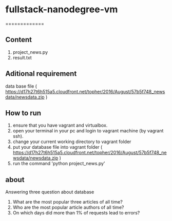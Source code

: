 # fullstack-nanodegree-vm
=============

## Content
1) project_news.py
2) result.txt

## Aditional requirement
data base file ( https://d17h27t6h515a5.cloudfront.net/topher/2016/August/57b5f748_newsdata/newsdata.zip )

## How to run
1) ensure that you have vagrant and virtualbox.
2) open your terminal in your pc and login to vagrant machine (by vagrant ssh).
3) change your current working directory to vagrant folder
4) put your database file into vagrant folder ( https://d17h27t6h515a5.cloudfront.net/topher/2016/August/57b5f748_newsdata/newsdata.zip )
5) run the command 'python project_news.py'

## about
Answering three question about database
1. What are the most popular three articles of all time?
2. Who are the most popular article authors of all time?
3. On which days did more than 1% of requests lead to errors?


